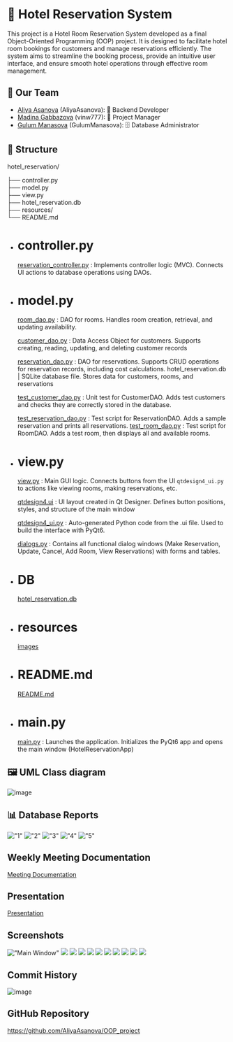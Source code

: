 # 🏨 Hotel Reservation System

This project is a Hotel Room Reservation System developed as a final Object-Oriented Programming (OOP) project. It is designed to facilitate hotel room bookings for customers and manage reservations efficiently. The system aims to streamline the booking process, provide an intuitive user interface, and ensure smooth hotel operations through effective room management.

## 👥 Our Team
- [Aliya Asanova](https://github.com/AliyaAsanova) (AliyaAsanova): 🧠 Backend Developer 
- [Madina Gabbazova](https://github.com/vinw777) (vinw777): 🎨 Project Manager
- [Gulum Manasova](https://github.com/GulumManasova) (GulumManasova): 🗄️ Database Administrator

## 📂 Structure

hotel_reservation/

├── controller.py       
├── model.py           
├── view.py             
├── hotel_reservation.db  
├── resources/          
└── README.md   

- # controller.py
    [reservation_controller.py](https://github.com/AliyaAsanova/OOP_project/blob/master/reservation_controller.py) : Implements controller logic (MVC). Connects UI actions to database operations using DAOs.

-  # model.py 
    [room_dao.py](https://github.com/AliyaAsanova/OOP_project/blob/master/room_dao.py) : DAO for rooms. Handles room creation, retrieval, and updating availability.

    [customer_dao.py](https://github.com/AliyaAsanova/OOP_project/blob/master/customer_dao.py) : Data Access Object for customers. Supports creating, reading, updating, and deleting customer records
    
    [reservation_dao.py](https://github.com/AliyaAsanova/OOP_project/blob/master/reservation_dao.py) : DAO for reservations. Supports CRUD operations for reservation records, including cost calculations.
hotel_reservation.db | SQLite database file. Stores data for customers, rooms, and reservations

    [test_customer_dao.py](https://github.com/AliyaAsanova/OOP_project/blob/master/test_customer_dao.py) : Unit test for CustomerDAO. Adds test customers and checks they are correctly stored in the database.

    [test_reservation_dao.py](https://github.com/AliyaAsanova/OOP_project/blob/master/test_reservation_dao.py) : Test script for ReservationDAO. Adds a sample reservation and prints all reservations.
    [test_room_dao.py](https://github.com/AliyaAsanova/OOP_project/blob/master/test_room_dao.py) : Test script for RoomDAO. Adds a test room, then displays all and available rooms.


- # view.py
    [view.py](https://github.com/AliyaAsanova/OOP_project/blob/master/view.py)  : Main GUI logic. Connects buttons from the UI `qtdesign4_ui.py` to actions like viewing rooms, making reservations, etc.

    [qtdesign4.ui](https://github.com/AliyaAsanova/OOP_project/blob/master/qtdesign4.ui)  : UI layout created in Qt Designer. Defines button positions, styles, and structure of the main window

    [qtdesign4_ui.py](https://github.com/AliyaAsanova/OOP_project/blob/master/qtdesign4_ui.py) :  Auto-generated Python code from the .ui file. Used to build the interface with PyQt6.
    
    [dialogs.py](https://github.com/AliyaAsanova/OOP_project/blob/master/dialogs.py) : Contains all functional dialog windows (Make Reservation, Update, Cancel, Add Room, View Reservations) with forms and tables.



- # DB
    [hotel_reservation.db](https://github.com/AliyaAsanova/OOP_project/blob/master/hotel_reservation.db)

 - # resources
    [images](https://github.com/AliyaAsanova/OOP_project/tree/master/images)
 
 - # README.md
    [README.md](https://github.com/AliyaAsanova/OOP_project/blob/master/README.md)

- # main.py 
    [main.py](https://github.com/AliyaAsanova/OOP_project/blob/master/main.py) : Launches the application. Initializes the PyQt6 app and opens the main window (HotelReservationApp)




##  🖼️ UML Class diagram
![image](images/uml.png)




## 📊 Database Reports
!["1"](images/report.png)
!["2"](images/report1.png)
!["3"](images/customer.png)
!["4"](images/reservations.png)
!["5"](images/rooms.png)


## Weekly Meeting Documentation
[Meeting Documentation](https://docs.google.com/document/d/1_htmtroq5o1iu5VNKjSZXFNl-JBeMTzT/edit?usp=drivesdk&ouid=108611784893782046760&rtpof=true&sd=true)


## Presentation 
[Presentation](https://www.canva.com/design/DAGjwX11IKM/P5UfgfNe-QNC-kTOExqvpQ/edit?utm_content=DAGjwX11IKM&utm_campaign=designshare&utm_medium=link2&utm_source=sharebutton)



## Screenshots
!["Main Window"](images/screenshot1.mainwindow.png)
![](images/view_rooms.png)
![](images/make_reservation.png)
![](images/make_reservation1.png)
![](images/make_reservation2.png)
![](images/view_reservations.png)
![](images/add_room.png)
![](images/rooms1.png)
![](images/update.png)
![](images/cancel.png)
![](images/cancel1.png)




## Commit History
![image](images/commits.png)


## GitHub Repository
https://github.com/AliyaAsanova/OOP_project


